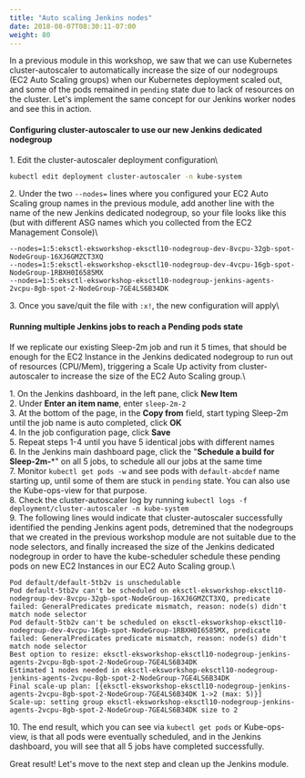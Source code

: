 ```yaml
---
title: "Auto scaling Jenkins nodes"
date: 2018-08-07T08:30:11-07:00
weight: 80
---
```


In a previous module in this workshop, we saw that we can use Kubernetes cluster-autoscaler to automatically increase the size of our nodegroups (EC2 Auto Scaling groups) when our Kubernetes deployment scaled out, and some of the pods remained in `pending` state due to lack of resources on the cluster. Let's implement the same concept for our Jenkins worker nodes and see this in action.

#### Configuring cluster-autoscaler to use our new Jenkins dedicated nodegroup
1\. Edit the cluster-autoscaler deployment configuration\
```bash
kubectl edit deployment cluster-autoscaler -n kube-system
```
2\. Under the two `--nodes=` lines where you configured your EC2 Auto Scaling group names in the previous module, add another line with the name of the new Jenkins dedicated nodegroup, so your file looks like this (but with different ASG names which you collected from the EC2 Management Console)\
```
--nodes=1:5:eksctl-eksworkshop-eksctl10-nodegroup-dev-8vcpu-32gb-spot-NodeGroup-16XJ6GMZCT3XQ
--nodes=1:5:eksctl-eksworkshop-eksctl10-nodegroup-dev-4vcpu-16gb-spot-NodeGroup-1RBXH0I6585MX
--nodes=1:5:eksctl-eksworkshop-eksctl10-nodegroup-jenkins-agents-2vcpu-8gb-spot-2-NodeGroup-7GE4LS6B34DK
```
3\. Once you save/quit the file with `:x!`, the new configuration will apply\

#### Running multiple Jenkins jobs to reach a Pending pods state
If we replicate our existing Sleep-2m job and run it 5 times, that should be enough for the EC2 Instance in the Jenkins dedicated nodegroup to run out of resources (CPU/Mem), triggering a Scale Up activity from cluster-autoscaler to increase the size of the EC2 Auto Scaling group.\

1\. On the Jenkins dashboard, in the left pane, click **New Item**\
2\. Under **Enter an item name**, enter `sleep-2m-2`\
3\. At the bottom of the page, in the **Copy from** field, start typing Sleep-2m until the job name is auto completed, click **OK**\
4\. In the job configuration page, click **Save**\
5\. Repeat steps 1-4 until you have 5 identical jobs with different names\
6\. In the Jenkins main dashboard page, click the "**Schedule a build for Sleep-2m-***" on all 5 jobs, to schedule all our jobs at the same time\
7\. Monitor `kubectl get pods -w` and see pods with `default-abcdef` name starting up, until some of them are stuck in `pending` state. You can also use the Kube-ops-view for that purpose.\
8\. Check the cluster-autoscaler log by running `kubectl logs -f deployment/cluster-autoscaler -n kube-system`\
9\. The following lines would indicate that cluster-autoscaler successfully identified the pending Jenkins agent pods, detremined that the nodegroups that we created in the previous workshop module are not suitable due to the node selectors, and finally increased the size of the Jenkins dedicated nodegroup in order to have the kube-scheduler schedule these pending pods on new EC2 Instances in our EC2 Auto Scaling group.\
```
Pod default/default-5tb2v is unschedulable
Pod default-5tb2v can't be scheduled on eksctl-eksworkshop-eksctl10-nodegroup-dev-8vcpu-32gb-spot-NodeGroup-16XJ6GMZCT3XQ, predicate failed: GeneralPredicates predicate mismatch, reason: node(s) didn't match node selector
Pod default-5tb2v can't be scheduled on eksctl-eksworkshop-eksctl10-nodegroup-dev-4vcpu-16gb-spot-NodeGroup-1RBXH0I6585MX, predicate failed: GeneralPredicates predicate mismatch, reason: node(s) didn't match node selector
Best option to resize: eksctl-eksworkshop-eksctl10-nodegroup-jenkins-agents-2vcpu-8gb-spot-2-NodeGroup-7GE4LS6B34DK
Estimated 1 nodes needed in eksctl-eksworkshop-eksctl10-nodegroup-jenkins-agents-2vcpu-8gb-spot-2-NodeGroup-7GE4LS6B34DK
Final scale-up plan: [{eksctl-eksworkshop-eksctl10-nodegroup-jenkins-agents-2vcpu-8gb-spot-2-NodeGroup-7GE4LS6B34DK 1->2 (max: 5)}]
Scale-up: setting group eksctl-eksworkshop-eksctl10-nodegroup-jenkins-agents-2vcpu-8gb-spot-2-NodeGroup-7GE4LS6B34DK size to 2
```
10\. The end result, which you can see via `kubectl get pods` or Kube-ops-view, is that all pods were eventually scheduled, and in the Jenkins dashboard, you will see that all 5 jobs have completed successfully.

Great result! Let's move to the next step and clean up the Jenkins module.